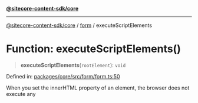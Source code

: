 [**@sitecore-content-sdk/core**](../../README.md)

***

[@sitecore-content-sdk/core](../../README.md) / [form](../README.md) / executeScriptElements

# Function: executeScriptElements()

> **executeScriptElements**(`rootElement`): `void`

Defined in: [packages/core/src/form/form.ts:50](https://github.com/Sitecore/content-sdk/blob/bc4d59e76288877091ea87e0b1f0d7300950e831/packages/core/src/form/form.ts#L50)

When you set the innerHTML property of an element, the browser does not execute any <script> tags included in the HTML string
This method ensures that any <script> elements within the loaded HTML are executed.
It re-creates the script elements and appends the to the component's template, then removes old script elements to avoid duplication.

## Parameters

| Parameter | Type | Description |
| ------ | ------ | ------ |
| `rootElement` | `HTMLElement` | The root element to execute script elements within |

## Returns

`void`
